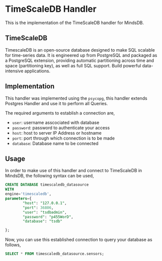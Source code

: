 # TimeScaleDB Handler

This is the implementation of the TimeScaleDB handler for MindsDB.

## TimeScaleDB
TimescaleDB is an open-source database designed to make SQL scalable for time-series data. It is engineered up from PostgreSQL and packaged as a PostgreSQL extension, providing automatic partitioning across time and space (partitioning key), as well as full SQL support. Build powerful data-intensive applications.

## Implementation
This handler was implemented using the `psycopg`, this handler extends Postgres Handler and use it to perform all Queries.

The required arguments to establish a connection are,
* `user`: username asscociated with database
* `password`: password to authenticate your access
* `host`: host to server IP Address or hostname
* `port`: port through which connection is to be made
* `database`: Database name to be connected

## Usage
In order to make use of this handler and connect to TimeScaleDB in MindsDB, the following syntax can be used,
~~~~sql
CREATE DATABASE timescaledb_datasource
WITH
engine='timescaledb',
parameters={
        "host": "127.0.0.1",
        "port": 36806,
        "user": "tsdbadmin",
        "password": "p455WorD",
        "database": "tsdb"

};
~~~~

Now, you can use this established connection to query your database as follows,
~~~~sql
SELECT * FROM timescaledb_datasource.sensors;
~~~~
